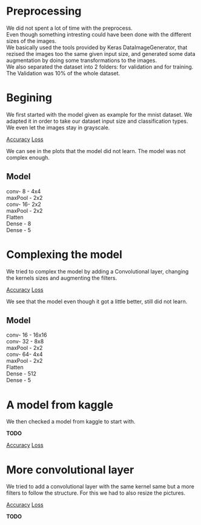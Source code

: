 # Preprocessing

We did not spent a lot of time with the preprocess.  
Even though something intresting could have been done with the different sizes of the images.  
We basically used the tools provided by Keras DataImageGenerator, that rezised the images too the same given input size, and generated some data augmentation by doing some transformations to the images.  
We also separated the dataset into 2 folders: for validation and for training. The Validation was 10% of the whole dataset.  



# Begining

We first started with the model given as example for the mnist dataset. We adapted it in order to take our dataset input size and classification types. We even let the images stay in grayscale.

[Accuracy](plots/first_cnn_acc.pdf)
[Loss](plots/first_cnn_loss.pdf)

We can see in the plots that the model did not learn.
The model was not complex enough.

## Model
conv- 8 - 4x4  
maxPool - 2x2  
conv- 16- 2x2  
maxPool - 2x2  
Flatten  
Dense - 8  
Dense - 5  

# Complexing the model

We tried to complex the model by adding a Convolutional layer, changing the kernels sizes and augmenting the filters.

[Accuracy](plots/2_cnn_acc.pdf)
[Loss](plots/2_cnn_loss.pdf)

We see that the model even though it got a little better, still did not learn.

## Model
conv- 16 - 16x16  
conv- 32 - 8x8  
maxPool - 2x2  
conv- 64- 4x4  
maxPool - 2x2  
Flatten  
Dense - 512  
Dense - 5  


# A model from kaggle

We then checked a model from kaggle to start with.


**TODO**

[Accuracy](plots/3_cnn_acc.pdf)
[Loss](plots/3_cnn_loss.pdf)


# More convolutional layer

We tried to add a convolutional layer with the same kernel same but a more filters to follow the structure. For this we had to also resize the pictures.

[Accuracy](plots/4_cnn_acc.pdf)
[Loss](plots/4_cnn_loss.pdf)


**TODO**
